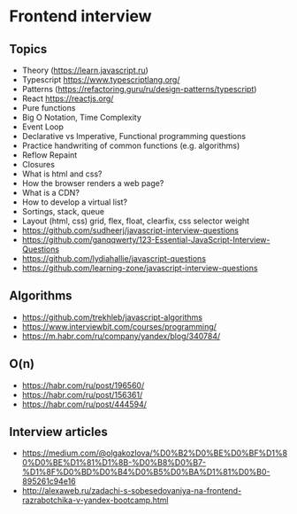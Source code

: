 # Frontend interview

## Topics

* Theory (https://learn.javascript.ru)
* Typescript https://www.typescriptlang.org/
* Patterns (https://refactoring.guru/ru/design-patterns/typescript)
* React https://reactjs.org/
* Pure functions
* Big O Notation, Time Complexity
* Event Loop 
* Declarative vs Imperative, Functional programming questions
* Practice handwriting of common functions (e.g. algorithms)
* Reflow Repaint
* Closures
* What is html and css?
* How the browser renders a web page?
* What is a CDN?
* How to develop a virtual list?
* Sortings, stack, queue
* Layout (html, css) grid, flex, float, clearfix, css selector weight
* https://github.com/sudheerj/javascript-interview-questions
* https://github.com/ganqqwerty/123-Essential-JavaScript-Interview-Questions
* https://github.com/lydiahallie/javascript-questions
* https://github.com/learning-zone/javascript-interview-questions

## Algorithms

* https://github.com/trekhleb/javascript-algorithms
* https://www.interviewbit.com/courses/programming/
* https://m.habr.com/ru/company/yandex/blog/340784/

## O(n)

* https://habr.com/ru/post/196560/
* https://habr.com/ru/post/156361/
* https://habr.com/ru/post/444594/

## Interview articles

* https://medium.com/@olgakozlova/%D0%B2%D0%BE%D0%BF%D1%80%D0%BE%D1%81%D1%8B-%D0%B8%D0%B7-%D1%8F%D0%BD%D0%B4%D0%B5%D0%BA%D1%81%D0%B0-895261c94e16
* http://alexaweb.ru/zadachi-s-sobesedovaniya-na-frontend-razrabotchika-v-yandex-bootcamp.html
